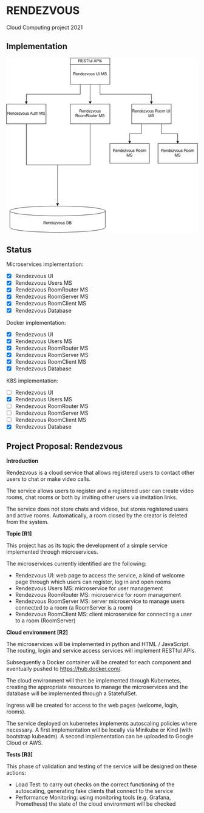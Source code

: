# RENDEZVOUS

Cloud Computing project 2021

## Implementation

![Architecture](https://github.com/vvalerio-priv/cloud-computing-project/raw/main/documentation/RendezvousArchitecture.png)



## Status

Microservices implementation:

- [X] Rendezvous UI
- [X] Rendezvous Users MS
- [X] Rendezvous RoomRouter MS
- [X] Rendezvous RoomServer MS
- [X] Rendezvous RoomClient MS
- [X] Rendezvous Database

Docker implementation:

- [X] Rendezvous UI
- [X] Rendezvous Users MS
- [X] Rendezvous RoomRouter MS
- [X] Rendezvous RoomServer MS
- [X] Rendezvous RoomClient MS
- [X] Rendezvous Database

K8S implementation:

- [ ] Rendezvous UI
- [X] Rendezvous Users MS
- [ ] Rendezvous RoomRouter MS
- [ ] Rendezvous RoomServer MS
- [ ] Rendezvous RoomClient MS
- [X] Rendezvous Database

## Project Proposal: Rendezvous

**Introduction**

Rendezvous is a cloud service that allows registered users to contact other users to chat or make video calls.

The service allows users to register and a registered user can create video rooms, chat rooms or both by inviting other users via invitation links.

The service does not store chats and videos, but stores registered users and active rooms. Automatically, a room closed by the creator is deleted from the system.

**Topic [R1]**

This project has as its topic the development of a simple service implemented through microservices.

The microservices currently identified are the following:

- Rendezvous UI: web page to access the service, a kind of welcome page through which users can register, log in and open rooms
- Rendezvous Users MS: microservice for user management
- Rendezvous RoomRouter MS: microservice for room management
- Rendezvous RoomServer MS: server microservice to manage users connected to a room (a RoomServer is a room)
- Rendezvous RoomClient MS: client microservice for connecting a user to a room (RoomServer)

**Cloud environment [R2]**

The microservices will be implemented in python and HTML / JavaScript. The routing, login and service access services will implement RESTful APIs.

Subsequently a Docker container will be created for each component and eventually pushed to https://hub.docker.com/.

The cloud environment will then be implemented through Kubernetes, creating the appropriate resources to manage the microservices and the database will be implemented through a StatefulSet.

Ingress will be created for access to the web pages (welcome, login, rooms).

The service deployed on kubernetes implements autoscaling policies where necessary. A first implementation will be locally via Minikube or Kind (with bootstrap kubeadm). A second implementation can be uploaded to Google Cloud or AWS.

**Tests [R3]**

This phase of validation and testing of the service will be designed on these actions:

- Load Test: to carry out checks on the correct functioning of the autoscaling, generating fake clients that connect to the service
- Performance Monitoring: using monitoring tools (e.g. Grafana, Prometheus) the state of the cloud environment will be checked
